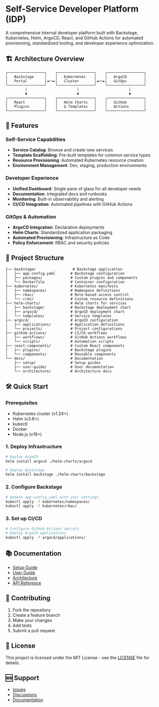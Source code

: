 # Self-Service Developer Platform (IDP)

A comprehensive internal developer platform built with Backstage, Kubernetes, Helm, ArgoCD, React, and GitHub Actions for automated provisioning, standardized tooling, and developer experience optimization.

## 🏗️ Architecture Overview

```
┌─────────────────┐    ┌─────────────────┐    ┌─────────────────┐
│   Backstage     │    │   Kubernetes    │    │   ArgoCD        │
│   Portal        │◄──►│   Cluster       │◄──►│   GitOps        │
└─────────────────┘    └─────────────────┘    └─────────────────┘
         │                       │                       │
         ▼                       ▼                       ▼
┌─────────────────┐    ┌─────────────────┐    ┌─────────────────┐
│   React         │    │   Helm Charts   │    │   GitHub        │
│   Plugins       │    │   & Templates   │    │   Actions       │
└─────────────────┘    └─────────────────┘    └─────────────────┘
```

## 🚀 Features

### Self-Service Capabilities
- **Service Catalog**: Browse and create new services
- **Template Scaffolding**: Pre-built templates for common service types
- **Resource Provisioning**: Automated Kubernetes resource creation
- **Environment Management**: Dev, staging, production environments

### Developer Experience
- **Unified Dashboard**: Single pane of glass for all developer needs
- **Documentation**: Integrated docs and runbooks
- **Monitoring**: Built-in observability and alerting
- **CI/CD Integration**: Automated pipelines with GitHub Actions

### GitOps & Automation
- **ArgoCD Integration**: Declarative deployments
- **Helm Charts**: Standardized application packaging
- **Automated Provisioning**: Infrastructure as Code
- **Policy Enforcement**: RBAC and security policies

## 📁 Project Structure

```
├── backstage/                 # Backstage application
│   ├── app-config.yaml       # Backstage configuration
│   ├── packages/             # Custom plugins and components
│   └── Dockerfile            # Container configuration
├── kubernetes/               # Kubernetes manifests
│   ├── namespaces/           # Namespace definitions
│   ├── rbac/                 # Role-based access control
│   └── crds/                 # Custom resource definitions
├── helm-charts/              # Helm charts for services
│   ├── backstage/            # Backstage deployment chart
│   ├── argocd/               # ArgoCD deployment chart
│   └── templates/            # Service templates
├── argocd/                   # ArgoCD configuration
│   ├── applications/         # Application definitions
│   └── projects/             # Project configurations
├── github-actions/           # CI/CD workflows
│   ├── workflows/            # GitHub Actions workflows
│   └── scripts/              # Automation scripts
├── react-components/         # Custom React components
│   ├── plugins/              # Backstage plugins
│   └── components/           # Reusable components
└── docs/                     # Documentation
    ├── setup/                # Setup guides
    ├── user-guide/           # User documentation
    └── architecture/         # Architecture docs
```

## 🛠️ Quick Start

### Prerequisites
- Kubernetes cluster (v1.24+)
- Helm (v3.8+)
- kubectl
- Docker
- Node.js (v18+)

### 1. Deploy Infrastructure
```bash
# Deploy ArgoCD
helm install argocd ./helm-charts/argocd

# Deploy Backstage
helm install backstage ./helm-charts/backstage
```

### 2. Configure Backstage
```bash
# Update app-config.yaml with your settings
kubectl apply -f kubernetes/namespaces/
kubectl apply -f kubernetes/rbac/
```

### 3. Set up CI/CD
```bash
# Configure GitHub Actions secrets
# Deploy ArgoCD applications
kubectl apply -f argocd/applications/
```

## 📚 Documentation

- [Setup Guide](docs/setup/README.md)
- [User Guide](docs/user-guide/README.md)
- [Architecture](docs/architecture/README.md)
- [API Reference](docs/api/README.md)

## 🤝 Contributing

1. Fork the repository
2. Create a feature branch
3. Make your changes
4. Add tests
5. Submit a pull request

## 📄 License

This project is licensed under the MIT License - see the [LICENSE](LICENSE) file for details.

## 🆘 Support

- [Issues](https://github.com/your-org/internal-developer-platform/issues)
- [Discussions](https://github.com/your-org/internal-developer-platform/discussions)
- [Documentation](docs/README.md) 